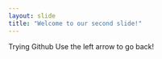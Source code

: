 ```yaml
---
layout: slide
title: "Welcome to our second slide!"
---
```

Trying Github
Use the left arrow to go back!
